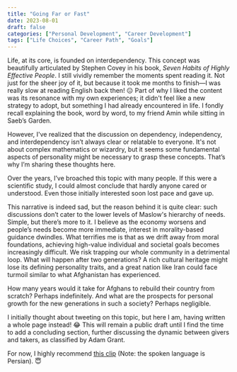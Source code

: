 ```yaml
---
title: "Going Far or Fast"
date: 2023-08-01
draft: false
categories: ["Personal Development", "Career Development"]
tags: ["Life Choices", "Career Path", "Goals"]
---
```


Life, at its core, is founded on interdependency. This concept was beautifully articulated by Stephen Covey in his book, *Seven Habits of Highly Effective People*. I still vividly remember the moments spent reading it. Not just for the sheer joy of it, but because it took me months to finish—I was really slow at reading English back then! 😑 Part of why I liked the content was its resonance with my own experiences; it didn't feel like a new strategy to adopt, but something I had already encountered in life. I fondly recall explaining the book, word by word, to my friend Amin while sitting in Saeb’s Garden.

However, I've realized that the discussion on dependency, independency, and interdependency isn’t always clear or relatable to everyone. It's not about complex mathematics or wizardry, but it seems some fundamental aspects of personality might be necessary to grasp these concepts. That’s why I’m sharing these thoughts here.

Over the years, I’ve broached this topic with many people. If this were a scientific study, I could almost conclude that hardly anyone cared or understood. Even those initially interested soon lost pace and gave up.

This narrative is indeed sad, but the reason behind it is quite clear: such discussions don’t cater to the lower levels of Maslow's hierarchy of needs. Simple, but there’s more to it. I believe as the economy worsens and people’s needs become more immediate, interest in morality-based guidance dwindles. What terrifies me is that as we drift away from moral foundations, achieving high-value individual and societal goals becomes increasingly difficult. We risk trapping our whole community in a detrimental loop. What will happen after two generations? A rich cultural heritage might lose its defining personality traits, and a great nation like Iran could face turmoil similar to what Afghanistan has experienced.

How many years would it take for Afghans to rebuild their country from scratch? Perhaps indefinitely. And what are the prospects for personal growth for the new generations in such a society? Perhaps negligible.

I initially thought about tweeting on this topic, but here I am, having written a whole page instead! 😂 This will remain a public draft until I find the time to add a concluding section, further discussing the dynamic between givers and takers, as classified by Adam Grant.

For now, I highly recommend [this clip](https://www.youtube.com/watch?v=U0qveRSr-Zk) (Note: the spoken language is Persian). 😇